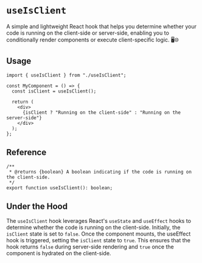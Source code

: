 # `useIsClient`

A simple and lightweight React hook that helps you determine whether your code is running on the client-side or server-side, enabling you to conditionally render components or execute client-specific logic. 🖥️🌐

## Usage

```tsx
import { useIsClient } from "./useIsClient";

const MyComponent = () => {
  const isClient = useIsClient();

  return (
    <div>
      {isClient ? "Running on the client-side" : "Running on the server-side"}
    </div>
  );
};
```

## Reference

```tsx
/**
 * @returns {boolean} A boolean indicating if the code is running on the client-side.
 */
export function useIsClient(): boolean;
```

## Under the Hood

The `useIsClient` hook leverages React's `useState` and `useEffect` hooks to determine whether the code is running on the client-side. Initially, the `isClient` state is set to `false`. Once the component mounts, the useEffect hook is triggered, setting the `isClient` state to `true`. This ensures that the hook returns `false` during server-side rendering and `true` once the component is hydrated on the client-side.

